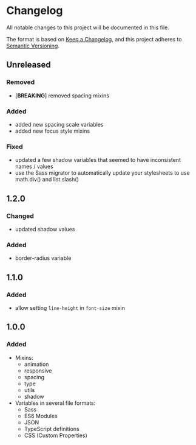 # Changelog
All notable changes to this project will be documented in this file.

The format is based on [Keep a Changelog](https://keepachangelog.com/en/1.0.0/),
and this project adheres to [Semantic Versioning](https://semver.org/spec/v2.0.0.html).

## Unreleased

### Removed
- [**BREAKING**] removed spacing mixins

### Added
- added new spacing scale variables
- added new focus style mixins

### Fixed
- updated a few shadow variables that seemed to have inconsistent names / values
- use the Sass migrator to automatically update your stylesheets to use math.div() and list.slash()

## 1.2.0

### Changed

- updated shadow values

### Added

- border-radius variable

## 1.1.0

### Added
- allow setting `line-height` in `font-size` mixin

## 1.0.0

### Added

- Mixins:
  - animation
  - responsive
  - spacing
  - type
  - utils
  - shadow
- Variables in several file formats:
  - Sass
  - ES6 Modules
  - JSON
  - TypeScript definitions
  - CSS (Custom Properties)
